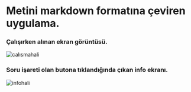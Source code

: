 # Metini markdown formatına çeviren uygulama.
### Çalışırken alınan ekran görüntüsü.
![calısmahali](markdown)
### Soru işareti olan butona tıklandığında çıkan info ekranı.
![infohali](markdown-info)
